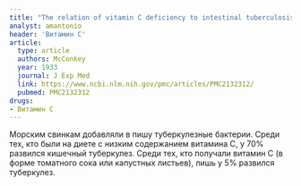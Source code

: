 ```yaml
---
title: "The relation of vitamin C deficiency to intestinal tuberculosis in the guinea pig"
analyst: amantonio
header: 'Витамин С'
article:
  type: article
  authors: McConkey
  year: 1933
  journal: J Exp Med
  link: https://www.ncbi.nlm.nih.gov/pmc/articles/PMC2132312/
  pubmed: PMC2132312
drugs:
- Витамин C
---
```


Морским свинкам добавляли в пишу туберкулезные бактерии. Среди тех, кто были на диете с низким содержанием витамина С, у 70% развился кишечный туберкулез. Среди тех, кто получали витамин С (в форме томатного сока или капустных листьев), лишь у 5% развился туберкулез.
